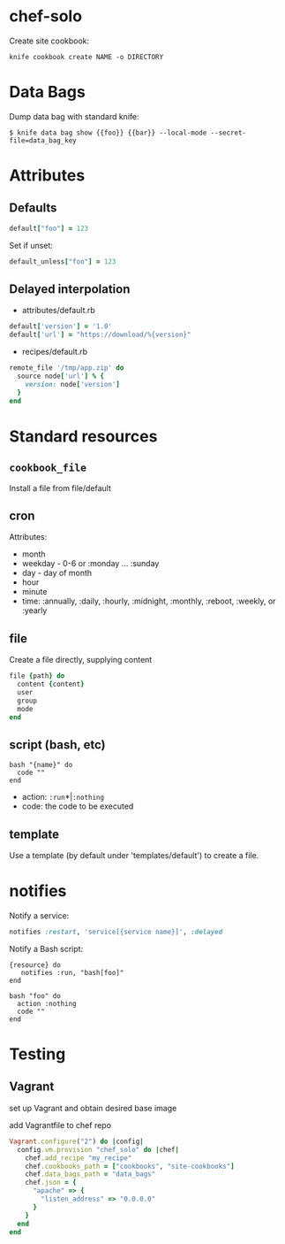 # chef-solo

Create site cookbook:

```shell
knife cookbook create NAME -o DIRECTORY
```

# Data Bags

Dump data bag with standard knife:

```
$ knife data bag show {{foo}} {{bar}} --local-mode --secret-file=data_bag_key
```

# Attributes

## Defaults

```ruby
default["foo"] = 123
```

Set if unset:

```ruby
default_unless["foo"] = 123
```

## Delayed interpolation

* attributes/default.rb

```ruby
default['version'] = '1.0'
default['url'] = "https://download/%{version}"
```

* recipes/default.rb

```ruby
remote_file '/tmp/app.zip' do
  source node['url'] % {
    version: node['version']
  }
end
```

# Standard resources

## `cookbook_file`

Install a file from file/default

## cron

Attributes:
* month
* weekday - 0-6 or :monday ... :sunday
* day - day of month
* hour
* minute
* time: :annually, :daily, :hourly, :midnight, :monthly, :reboot, :weekly, or :yearly

## file

Create a file directly, supplying content

```ruby
file {path} do
  content {content}
  user
  group
  mode
end
```

## script (bash, etc)

```
bash "{name}" do
  code ""
end
```

* action: `:run`*|`:nothing`
* code: the code to be executed

## template

Use a template (by default under 'templates/default') to create a file.

# notifies

Notify a service:

```ruby
notifies :restart, 'service[{service name}]', :delayed
```

Notify a Bash script:

```
{resource} do
   notifies :run, "bash[foo]"
end

bash "foo" do
  action :nothing
  code ""
end
```

# Testing

## Vagrant

set up Vagrant and obtain desired base image

add Vagrantfile to chef repo

```ruby
Vagrant.configure("2") do |config|
  config.vm.provision "chef_solo" do |chef|
    chef.add_recipe "my_recipe"
    chef.cookbooks_path = ["cookbooks", "site-cookbooks"]
    chef.data_bags_path = "data_bags"
    chef.json = {
      "apache" => {
        "listen_address" => "0.0.0.0"
      }
    }
  end
end
```
        
